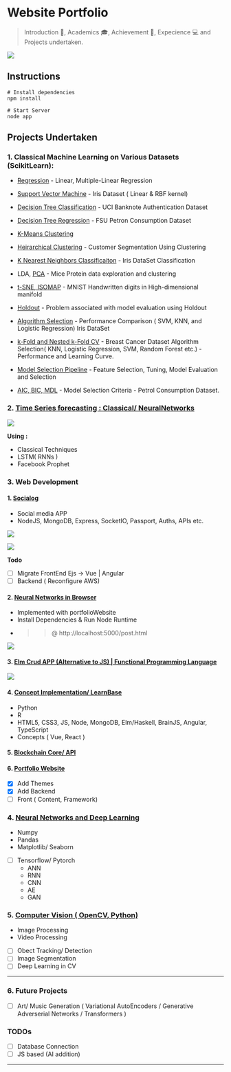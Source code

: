 # Website Portfolio

> Introduction :man:, Academics :mortar_board:, Achievement :star2:, Expecience :computer: and Projects undertaken. 

![](./public/images/website.png)

## Instructions

```nodejs
# Install dependencies
npm install

# Start Server
node app
```

## Projects Undertaken

### 1. Classical Machine Learning on Various Datasets (ScikitLearn):

- [Regression](https://github.com/Mnpr/ClassicalML-ScikitLearn/blob/master/Implementation-ipynb/Regression.ipynb) - Linear, Multiple-Linear Regression

- [Support Vector Machine](https://github.com/Mnpr/ClassicalML-ScikitLearn/blob/master/Implementation-ipynb/SVM.ipynb) - Iris Dataset ( Linear & RBF kernel)

- [Decision Tree Classification](https://github.com/Mnpr/ClassicalML-ScikitLearn/blob/master/Implementation-ipynb/DecisionTrees/DecisionTreeClassification.ipynb) - UCI Banknote Authentication Dataset

- [Decision Tree Regression](https://github.com/Mnpr/ClassicalML-ScikitLearn/blob/master/Implementation-ipynb/DecisionTrees/DecisionTreeRegression.ipynb) -  FSU Petron Consumption Dataset

- [K-Means Clustering](https://github.com/Mnpr/ClassicalML-ScikitLearn/blob/master/Implementation-ipynb/Clustering/KMClustering.ipynb)

- [Heirarchical Clustering](https://github.com/Mnpr/ClassicalML-ScikitLearn/blob/master/Implementation-ipynb/Clustering/HeirarchicalClustering.ipynb) - Customer Segmentation Using Clustering

- [K Nearest Neighbors Classificaiton](https://github.com/Mnpr/ClassicalML-ScikitLearn/blob/master/Implementation-ipynb/KNN.ipynb) - Iris DataSet Classification

- LDA, [PCA](https://github.com/Mnpr/ClassicalML-ScikitLearn/blob/master/Implementation-ipynb/HighDimensionalExploration/Notebooks/miceProtein.ipynb) - Mice Protein data exploration and clustering

- [t-SNE, ISOMAP](https://github.com/Mnpr/ClassicalML-ScikitLearn/blob/master/Implementation-ipynb/HighDimensionalExploration/Notebooks/tSNE.ipynb) - MNIST Handwritten digits in High-dimensional manifold

- [Holdout](https://github.com/Mnpr/ClassicalML-ScikitLearn/blob/master/Implementation-ipynb/ModelSelection/Notebooks/Holdout.ipynb) - Problem associated with model evaluation using Holdout

- [Algorithm Selection](https://github.com/Mnpr/ClassicalML-ScikitLearn/blob/master/Implementation-ipynb/ModelSelection/Notebooks/AlgorithmPerformanceComparison.ipynb) - Performance Comparison ( SVM, KNN, and Logistic Regression) Iris DataSet

- [k-Fold and Nested k-Fold CV](https://github.com/Mnpr/ClassicalML-ScikitLearn/blob/master/Implementation-ipynb/ModelSelection/Notebooks/NestedCrossValidation.ipynb) - Breast Cancer Dataset Algorithm Selection( KNN, Logistic Regression, SVM, Random Forest etc.) - Performance and Learning Curve.

- [Model Selection Pipeline](https://github.com/Mnpr/ClassicalML-ScikitLearn/blob/master/Implementation-ipynb/ModelSelection/Notebooks/ModelSelectionPipeline.ipynb) - Feature Selection, Tuning, Model Evaluation and Selection

- [AIC, BIC, MDL](https://github.com/Mnpr/ClassicalML-ScikitLearn/blob/master/Implementation-ipynb/ModelSelection/Notebooks/AIC_BIC_MDL.ipynb) - Model Selection Criteria - Petrol Consumption Dataset.

### 2. [Time Series forecasting : Classical/ NeuralNetworks](https://github.com/Mnpr/TimeSeriesForecasting)

![](./public/images/tsf.png)

**Using :**

- Classical Techniques
- LSTM( RNNs )
- Facebook Prophet 

### 3. Web Development

#### 1. [Socialog](https://github.com/Mnpr/SociaLog)

- Social media APP
- NodeJS, MongoDB, Express, SocketIO, Passport, Auths, APIs etc.



![](./public/images/login.jpg)



![](public/images/profile.jpg)

**Todo**

- [ ] Migrate FrontEnd Ejs -> Vue | Angular
- [ ] Backend ( Reconfigure AWS) 

#### 2. [Neural Networks in Browser](https://github.com/Mnpr/portfolioWebsite)

- Implemented with portfolioWebsite
- Install Dependencies & Run Node Runtime
- > > @ http://localhost:5000/post.html

![](./public/images/brainjs.png)

#### 3. [Elm Crud APP (Alternative to JS) | Functional Programming Language ](https://github.com/Mnpr/crudElm)

![](./public/images/elmtd.png)

#### 4. [ Concept Implementation/ LearnBase](https://github.com/Mnpr/LearnBase-Python-R-WEB)

- Python
- R 
- HTML5, CSS3, JS, Node, MongoDB, Elm/Haskell, BrainJS, Angular, TypeScript
- Concepts ( Vue, React )

#### 5. [Blockchain Core/ API](https://github.com/Mnpr/Blockchain)

#### 6. [Portfolio Website](https://github.com/Mnpr/portfolioWebsite)

- [x] Add Themes
- [x] Add Backend
- [ ] Front ( Content, Framework)

### 4. [Neural Networks and Deep Learning](https://github.com/Mnpr/NeuralNetworks-TF-Torch)

- Numpy
- Pandas
- Matplotlib/ Seaborn

- [ ] Tensorflow/ Pytorch
  - ANN
  - RNN
  - CNN
  - AE
  - GAN

### 5. [Computer Vision ( OpenCV, Python)](https://github.com/Mnpr/ComputerVision-Python)

- Image Processing
- Video Processing

- [ ] Obect Tracking/ Detection
- [ ] Image Segmentation
- [ ] Deep Learning in CV

***

### 6. Future Projects

- [ ] Art/ Music Generation ( Variational AutoEncoders / Generative Adverserial Networks / Transformers )

### TODOs

- [ ] Database Connection
- [ ] JS based (AI addition) 

***